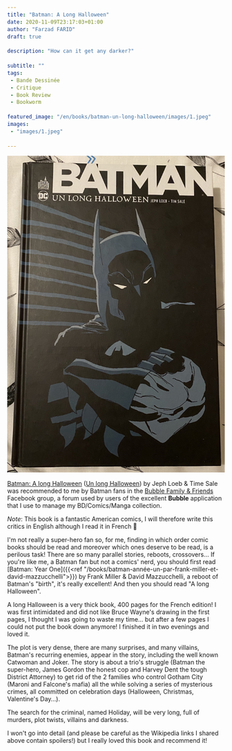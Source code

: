 ```yaml
---
title: "Batman: A Long Halloween"
date: 2020-11-09T23:17:03+01:00
author: "Farzad FARID"
draft: true

description: "How can it get any darker?"

subtitle: ""
tags:
 - Bande Dessinée
 - Critique
 - Book Review
 - Bookworm

featured_image: "/en/books/batman-un-long-halloween/images/1.jpeg" 
images:
 - "images/1.jpeg"

---
```


![image](images/1.jpeg#layoutTextWidth)

[Batman: A long Halloween](https://en.wikipedia.org/wiki/Batman:_The_Long_Halloween) ([Un long Halloween](https://fr.wikipedia.org/wiki/Batman_:_Un_long_Halloween>)) by Jeph Loeb & Time Sale was recommended to me by Batman fans in the [Bubble Family & Friends](https://www.facebook.com/groups/BubbleBD) Facebook group, a forum used by users of the excellent **Bubble** application that I use to manage my BD/Comics/Manga collection.

*Note*: This book is a fantastic American comics, I will therefore write this critics in English although I read it in French :slightly_smiling_face:  

I'm not really a super-hero fan so, for me, finding in which order comic books should be read and moreover which ones deserve to be read, is a perilous task! There are so many parallel stories, reboots, crossovers… If you're like me, a Batman fan but not a comics' nerd, you should first read [Batman: Year One]({{<ref "/books/batman-année-un-par-frank-miller-et-david-mazzucchelli">}}) by Frank Miller & David Mazzucchelli, a reboot of Batman's "birth", it's really excellent! And then you should read "A long Halloween".

A long Halloween is a very thick book, 400 pages for the French edition! I was first intimidated and did not like Bruce Wayne's drawing in the first pages, I thought I was going to waste my time… but after a few pages I could not put the book down anymore! I finished it in two evenings and loved it. 

The plot is very dense, there are many surprises, and many villains, Batman's recurring enemies, appear in the story, including the well known Catwoman and Joker. The story is about a trio's struggle (Batman the super-hero, James Gordon the honest cop and Harvey Dent the tough District Attorney) to get rid of the 2 families who control Gotham City (Maroni and Falcone's mafia) all the while solving a series of mysterious crimes, all committed on celebration days (Halloween, Christmas, Valentine's Day…).

The search for the criminal, named Holiday, will be very long, full of murders, plot twists, villains and darkness. 

I won't go into detail (and please be careful as the Wikipedia links I shared above contain spoilers!) but I really loved this book and recommend it! 

